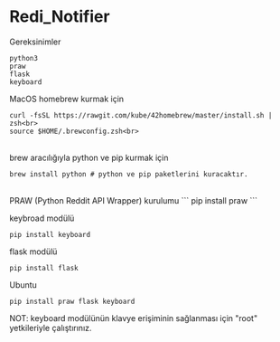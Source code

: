 # Redi_Notifier

Gereksinimler
```
python3
praw
flask
keyboard
```

MacOS homebrew kurmak için<br>
```
curl -fsSL https://rawgit.com/kube/42homebrew/master/install.sh | zsh<br>
source $HOME/.brewconfig.zsh<br> 
```
<br>
brew aracılığıyla python ve pip kurmak için

```
brew install python # python ve pip paketlerini kuracaktır.
```
<br>
PRAW (Python Reddit API Wrapper) kurulumu
```
pip install praw
```

keybroad modülü<br>
```
pip install keyboard
```

flask modülü<br>
```
pip install flask
```

Ubuntu

```
pip install praw flask keyboard
```

NOT: keyboard modülünün klavye erişiminin sağlanması için "root" yetkileriyle çalıştırınız.